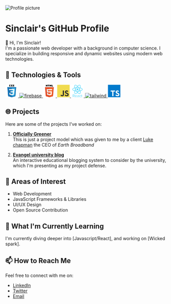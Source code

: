 ![Profile picture](https://media.giphy.com/media/fuJPZBIIqzbt1kAYVc/giphy.gif?cid=ecf05e474uwxklr6rlngu4cpkjldtxbdthxggeg3h98em9r0&ep=v1_gifs_search&rid=giphy.gif&ct=g)
# Sinclair's GitHub Profile

👋 Hi, I'm Sinclair!  
I'm a passionate web developer with a background in computer science. I specialize in building responsive and dynamic websites using modern web technologies.

## 🔧 Technologies & Tools
<p align="left"> <a href="https://www.w3schools.com/css/" target="_blank" rel="noreferrer"> <img src="https://raw.githubusercontent.com/devicons/devicon/master/icons/css3/css3-original-wordmark.svg" alt="css3" width="40" height="40"/> </a> <a href="https://firebase.google.com/" target="_blank" rel="noreferrer"> <img src="https://www.vectorlogo.zone/logos/firebase/firebase-icon.svg" alt="firebase" width="40" height="40"/> </a> <a href="https://www.w3.org/html/" target="_blank" rel="noreferrer"> <img src="https://raw.githubusercontent.com/devicons/devicon/master/icons/html5/html5-original-wordmark.svg" alt="html5" width="40" height="40"/> </a> <a href="https://developer.mozilla.org/en-US/docs/Web/JavaScript" target="_blank" rel="noreferrer"> <img src="https://raw.githubusercontent.com/devicons/devicon/master/icons/javascript/javascript-original.svg" alt="javascript" width="40" height="40"/> </a> <a href="https://reactjs.org/" target="_blank" rel="noreferrer"> <img src="https://raw.githubusercontent.com/devicons/devicon/master/icons/react/react-original-wordmark.svg" alt="react" width="40" height="40"/> </a> <a href="https://tailwindcss.com/" target="_blank" rel="noreferrer"> <img src="https://www.vectorlogo.zone/logos/tailwindcss/tailwindcss-icon.svg" alt="tailwind" width="40" height="40"/> </a> <a href="https://www.typescriptlang.org/" target="_blank" rel="noreferrer"> <img src="https://raw.githubusercontent.com/devicons/devicon/master/icons/typescript/typescript-original.svg" alt="typescript" width="40" height="40"/> </a> </p>



## 🌐 Projects
Here are some of the projects I've worked on:

1. **[Officially Greener](officially-greener-iota.vercel.app)**  
   This is just a project model which was given to me by a client [Luke chapman](https://www.linkedin.com/in/Luke-chapman) the CEO of *Earth Broadband*

2. **[Evangel university blog](evangel-blog.vercel.app)**  
  An interactive educational blogging system to consider by the university, which I'm presenting as my project defense.


## 🧩 Areas of Interest
- Web Development
- JavaScript Frameworks & Libraries
- UI/UX Design
- Open Source Contribution

## 🚀 What I'm Currently Learning
I'm currently diving deeper into [Javascript/React], and working on [Wicked spark].

## 📫 How to Reach Me
Feel free to connect with me on:
- [LinkedIn](https://www.linkedin.com/in/udochukwu-sinclair-82bbb4a200)
- [Twitter](https://twitter.com/sinkycode)
- [Email](mosfreshlafrosh@gmail.com)


